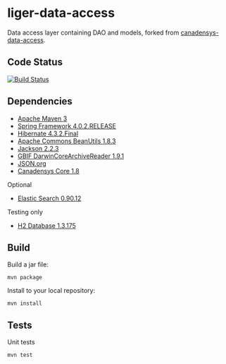 liger-data-access
======================

Data access layer containing DAO and models, forked from [canadensys-data-access](http://github.com/canadensys/canadensys-data-aceess).

Code Status
-----------
[![Build Status](https://travis-ci.org/WingLongitude/liger-data-access.png)](https://travis-ci.org/WingLongitude/liger-data-access)

Dependencies
------------
* [Apache Maven 3](http://maven.apache.org/)
* [Spring Framework 4.0.2.RELEASE](http://www.springsource.org/spring-framework)
* [Hibernate 4.3.2.Final](http://www.hibernate.org/)
* [Apache Commons BeanUtils 1.8.3](http://commons.apache.org/beanutils/)
* [Jackson 2.2.3](http://wiki.fasterxml.com/JacksonHome)
* [GBIF DarwinCoreArchiveReader 1.9.1](http://code.google.com/p/darwincore/wiki/DarwinCoreArchiveReader)
* [JSON.org](http://www.json.org/java/)
* [Canadensys Core 1.8](https://github.com/Canadensys/canadensys-core)

Optional
* [Elastic Search 0.90.12](http://www.elasticsearch.org/)

Testing only
* [H2 Database 1.3.175](http://www.h2database.com)

Build
-----
Build a jar file:
```
mvn package
```
Install to your local repository:
```
mvn install
```

Tests
-----
Unit tests
```
mvn test
```
